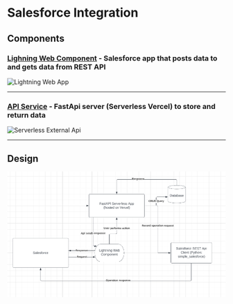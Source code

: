 # Salesforce Integration

## Components 


### [Lighning Web Component](./LightningWebComponent/) - Salesforce app that posts data to and gets data from REST API
![Lightning Web App](https://img.shields.io/badge/Salesforce-Lightning%20App-blue)

---

### [API Service](./API_Service/) - FastApi server (Serverless Vercel) to store and return data
![Serverless External Api](https://img.shields.io/badge/Vercel-Serverless%20App-orange)

---

## Design

![App design](./documentation/diagrams/app_er_diagram.png "ER Diagram")


